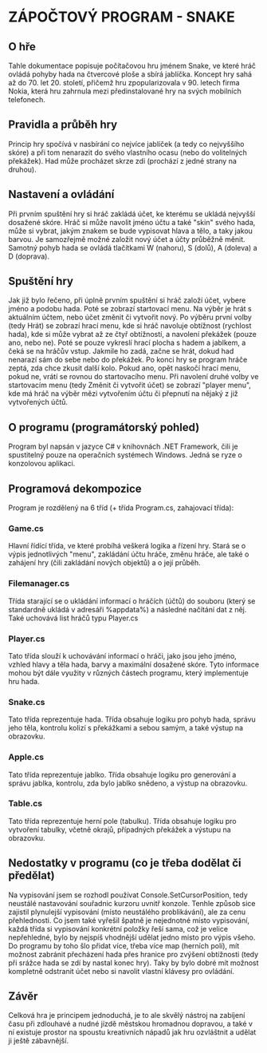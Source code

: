 # ZÁPOČTOVÝ PROGRAM - SNAKE
## O hře
Tahle dokumentace popisuje počítačovou hru jménem Snake, ve které hráč ovládá pohyby hada na čtvercové ploše a sbírá jablíčka. Koncept hry sahá až do 70. let 20. století, přičemž hru zpopularizovala v 90. letech firma Nokia, která hru zahrnula mezi předinstalované hry na svých mobilních telefonech.
## Pravidla a průběh hry
Princip hry spočívá v nasbírání co nejvíce jablíček (a tedy co nejvyššího skóre) a při tom nenarazit do svého vlastního ocasu (nebo do volitelných překážek). Had může procházet skrze zdi (prochází z jedné strany na druhou).
## Nastavení a ovládání
Při prvním spuštění hry si hráč zakládá účet, ke kterému se ukládá nejvyšší dosažené skóre. Hráč si může navolit jméno účtu a také "skin" svého hada, může si vybrat, jakým znakem se bude vypisovat hlava a tělo, a taky jakou barvou. Je samozřejmě možné založit nový účet a účty průběžně měnit. Samotný pohyb hada se ovládá tlačítkami W (nahoru), S (dolů), A (doleva) a D (doprava). 
## Spuštění hry
Jak již bylo řečeno, při úplně prvním spuštění si hráč založí účet, vybere jméno a podobu hada. Poté se zobrazí startovací menu. Na výběr je hrát s aktuálním účtem, nebo účet změnit či vytvořit nový. Po výběru první volby (tedy Hrát) se zobrazí hrací menu, kde si hráč navoluje obtížnost (rychlost hada), kde si může vybrat až ze čtyř obtížností, a navolení překážek (pouze ano, nebo ne). Poté se pouze vykreslí hrací plocha s hadem a jablkem, a čeká se na hráčův vstup. Jakmile ho zadá, začne se hrát, dokud had nenarazí sám do sebe nebo do překážek. Po konci hry se program hráče zeptá, zda chce zkusit další kolo. Pokud ano, opět naskočí hrací menu, pokud ne, vrátí se rovnou do startovacího menu. Při navolení druhé volby ve startovacím menu (tedy Změnit či vytvořit účet) se zobrazí "player menu", kde má hráč na výběr mězi vytvořením účtu či přepnutí na nějaký z již vytvořených účtů.
## O programu (programátorský pohled)
Program byl napsán v jazyce C# v knihovnách .NET Framework, čili je spustitelný pouze na operačních systémech Windows. Jedná se ryze o konzolovou aplikaci.
## Programová dekompozice
Program je rozdělený na 6 tříd (+ třída Program.cs, zahajovací třída):
### Game.cs
Hlavní řídící třída, ve které probíhá veškerá logika a řízení hry. Stará se o výpis jednotlivých "menu", zakládání účtu hráče, změnu hráče, ale také o zahájení hry (čili zakládání nových objektů) a o její průběh.
### Filemanager.cs
Třída starající se o ukládání informací o hráčích (účtů) do souboru (který se standardně ukládá v adresáři %appdata%) a následné načítání dat z něj. Také uchovává list hráčů typu Player.cs
### Player.cs
Tato třída slouží k uchovávání informací o hráči, jako jsou jeho jméno, vzhled hlavy a těla hada, barvy a maximální dosažené skóre. Tyto informace mohou být dále využity v různých částech programu, který implementuje hru hada.
### Snake.cs
Tato třída reprezentuje hada. Třída obsahuje logiku pro pohyb hada, správu jeho těla, kontrolu kolizí s překážkami a sebou samým, a také výstup na obrazovku.
### Apple.cs
Tato třída reprezentuje jablko. Třída obsahuje logiku pro generování a správu jablka, kontrolu, zda bylo jablko snědeno, a výstup na obrazovku.
### Table.cs
Tato třída reprezentuje herní pole (tabulku). Třída obsahuje logiku pro vytvoření tabulky, včetně okrajů, případných překážek a výstupu na obrazovku.
## Nedostatky v programu (co je třeba dodělat či předělat)
Na vypisování jsem se rozhodl používat Console.SetCursorPosition, tedy neustálé nastavování souřadnic kurzoru uvnitř konzole. Tenhle způsob sice zajistil plynulejší vypisování (místo neustálého problikávání), ale za cenu přehlednosti. Co jsem také vyřešil špatně je nejednotné místo vypisování, každá třída si vypisování konkrétní položky řeší sama, což je velice nepřehledné, bylo by nejspíš vhodnější udělat jedno místo pro výpis všeho. Do programu by toho šlo přidat více, třeba více map (herních polí), mít možnost zabránit přecházení hada přes hranice pro zvýšení obtížnosti (tedy při srážce hada se zdí by nastal konec hry). Taky by bylo dobré mít možnost kompletně odstranit účet nebo si navolit vlastní klávesy pro ovládání.
## Závěr
Celková hra je principem jednoduchá, je to ale skvělý nástroj na zabíjení času při zdlouhavé a nudné jízdě městskou hromadnou dopravou, a také v ní existuje prostor na spoustu kreativních nápadů jak hru ozvláštnit a udělat ji ještě zábavnější.